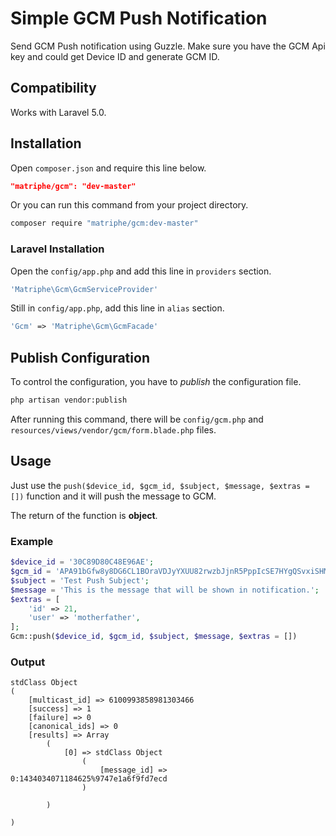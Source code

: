 # Simple GCM Push Notification

Send GCM Push notification using Guzzle. Make sure you have the GCM Api key and could get Device ID and generate GCM ID.

## Compatibility

Works with Laravel 5.0.

## Installation

Open `composer.json` and require this line below.
```json
"matriphe/gcm": "dev-master"
```
Or you can run this command from your project directory.
```bash
composer require "matriphe/gcm:dev-master"
```

### Laravel Installation

Open the `config/app.php` and add this line in `providers` section.
```php
'Matriphe\Gcm\GcmServiceProvider'
```
Still in `config/app.php`, add this line in `alias` section.
```php
'Gcm' => 'Matriphe\Gcm\GcmFacade'
```

## Publish Configuration

To control the configuration, you have to *publish* the configuration file.
```bash
php artisan vendor:publish
```
After running this command, there will be `config/gcm.php` and `resources/views/vendor/gcm/form.blade.php` files.

## Usage

Just use the `push($device_id, $gcm_id, $subject, $message, $extras = [])` function and it will push the message to GCM.

The return of the function is **object**.

### Example
```php
$device_id = '30C89D80C48E96AE';
$gcm_id = 'APA91bGfw8y8DG6CL1BOraVDJyYXUU82rwzbJjnR5PppIcSE7HYgQSvxiSHMJN7zYiCC9CLGNHLiWMxUD22JrlSmvMkaJiUgCsMOvHk0BPeWmvGJu4oHAa1KUm9D5ngdcFNNUwJQ7ttB6VW0F575rhQ2ow56ACM1Yg';
$subject = 'Test Push Subject';
$message = 'This is the message that will be shown in notification.';
$extras = [
    'id' => 21,
    'user' => 'motherfather',
];
Gcm::push($device_id, $gcm_id, $subject, $message, $extras = [])
```
### Output
```object
stdClass Object
(
    [multicast_id] => 6100993858981303466
    [success] => 1
    [failure] => 0
    [canonical_ids] => 0
    [results] => Array
        (
            [0] => stdClass Object
                (
                    [message_id] => 0:1434034071184625%9747e1a6f9fd7ecd
                )

        )

)
```
